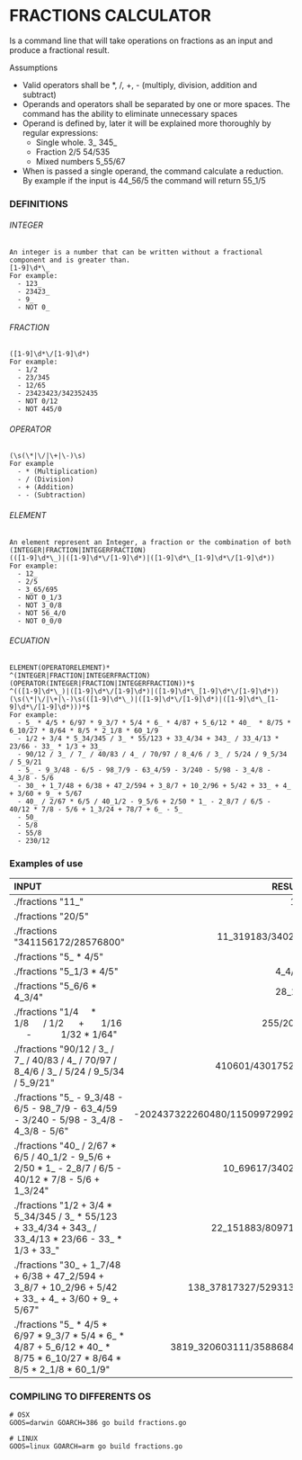 # FRACTIONS CALCULATOR
   Is a command line that will take operations on fractions as an input and produce a fractional result. 
   
   Assumptions 
   - Valid operators shall be *, /, +, - (multiply, division, addition and subtract)
   - Operands and operators shall be separated by one or more spaces. The command has the ability to eliminate unnecessary spaces
   - Operand is defined by, later it will be explained more thoroughly by regular expressions: 
      + Single whole. 3_ 345_
      + Fraction 2/5 54/535
      + Mixed numbers 5_55/67
  - When is passed a single operand, the command calculate a reduction. By example if the input is 44_56/5 the command will return 55_1/5 

### DEFINITIONS   
###### INTEGER
    An integer is a number that can be written without a fractional component and is greater than.
	[1-9]\d*\_
	For example:
	  - 123_
	  - 23423_
	  - 9_
	  - NOT 0_

###### FRACTION
	([1-9]\d*\/[1-9]\d*)
	For example:
	  - 1/2
	  - 23/345
	  - 12/65
	  - 23423423/342352435
	  - NOT 0/12
	  - NOT 445/0
	  
###### OPERATOR
	(\s(\*|\/|\+|\-)\s)
	For example
	  - * (Multiplication)
	  - / (Division)
	  - + (Addition)
	  - - (Subtraction)
	
###### ELEMENT
    An element represent an Integer, a fraction or the combination of both
	(INTEGER|FRACTION|INTEGERFRACTION)
	(([1-9]\d*\_)|([1-9]\d*\/[1-9]\d*)|([1-9]\d*\_[1-9]\d*\/[1-9]\d*))
	For example:
	  - 12_
	  - 2/5
	  - 3_65/695
	  - NOT 0_1/3
	  - NOT 3_0/8
	  - NOT 56_4/0 
	  - NOT 0_0/0
	
###### ECUATION
	ELEMENT(OPERATORELEMENT)*
	^(INTEGER|FRACTION|INTEGERFRACTION)(OPERATOR(INTEGER|FRACTION|INTEGERFRACTION))*$
	^(([1-9]\d*\_)|([1-9]\d*\/[1-9]\d*)|([1-9]\d*\_[1-9]\d*\/[1-9]\d*))(\s(\*|\/|\+|\-)\s(([1-9]\d*\_)|([1-9]\d*\/[1-9]\d*)|([1-9]\d*\_[1-9]\d*\/[1-9]\d*)))*$
	For example:
	  - 5_ * 4/5 * 6/97 * 9_3/7 * 5/4 * 6_ * 4/87 + 5_6/12 * 40_  * 8/75 * 6_10/27 * 8/64 * 8/5 * 2_1/8 * 60_1/9
	  - 1/2 + 3/4 * 5_34/345 / 3_ * 55/123 + 33_4/34 + 343_ / 33_4/13 * 23/66 - 33_ * 1/3 + 33_
	  - 90/12 / 3_ / 7_ / 40/83 / 4_ / 70/97 / 8_4/6 / 3_ / 5/24 / 9_5/34 / 5_9/21
	  - 5_ - 9_3/48 - 6/5 - 98_7/9 - 63_4/59 - 3/240 - 5/98 - 3_4/8 - 4_3/8 - 5/6
	  - 30_ + 1_7/48 + 6/38 + 47_2/594 + 3_8/7 + 10_2/96 + 5/42 + 33_ + 4_ + 3/60 + 9_ + 5/67
	  - 40_ / 2/67 * 6/5 / 40_1/2 - 9_5/6 + 2/50 * 1_ - 2_8/7 / 6/5 - 40/12 * 7/8 - 5/6 + 1_3/24 + 78/7 + 6_ - 5_
	  - 50_
	  - 5/8
	  - 55/8
	  - 230/12


### Examples of use
INPUT | RESULT
:--- | ---:
./fractions "11_"                                                                                                       | 11_
./fractions "20/5"                                                                                                      | 4_
./fractions "341156172/28576800"                                                                                        | 11_319183/340200
./fractions "5_ * 4/5"                                                                                                  | 4_
./fractions "5_1/3 * 4/5"                                                                                               | 4_4/15
./fractions "5_6/6 * 4_3/4"                                                                                             | 28_1/2
./fractions "1/4 &nbsp;&nbsp;&nbsp; * &nbsp;&nbsp;&nbsp;&nbsp;&nbsp; 1/8 &nbsp;&nbsp;&nbsp;&nbsp; / 1/2 &nbsp;&nbsp;&nbsp;&nbsp; + &nbsp;&nbsp;&nbsp;&nbsp;&nbsp; 1/16 &nbsp;&nbsp;&nbsp;&nbsp; - &nbsp;&nbsp;&nbsp;&nbsp;&nbsp;&nbsp;&nbsp;&nbsp;&nbsp;&nbsp; 1/32 * 1/64"                                                                      | 255/2048
./fractions "90/12 / 3_ / 7_ / 40/83 / 4_ / 70/97 / 8_4/6 / 3_ / 5/24 / 9_5/34 / 5_9/21"                                | 410601/430175200
./fractions "5_ - 9_3/48 - 6/5 - 98_7/9 - 63_4/59 - 3/240 - 5/98 - 3_4/8 - 4_3/8 - 5/6"                                 | -202437322260480/1150997299200
./fractions "40_ / 2/67 * 6/5 / 40_1/2 - 9_5/6 + 2/50 * 1_ - 2_8/7 / 6/5 - 40/12 * 7/8 - 5/6 + 1_3/24"                  | 10_69617/340200
./fractions "1/2 + 3/4 * 5_34/345 / 3_ * 55/123 + 33_4/34 + 343_ / 33_4/13 * 23/66 - 33_ * 1/3 + 33_"                   | 22_151883/8097100
./fractions "30_ + 1_7/48 + 6/38 + 47_2/594 + 3_8/7 + 10_2/96 + 5/42 + 33_ + 4_ + 3/60 + 9_ + 5/67"                     | 138_37817327/52931340
./fractions "5_ * 4/5 * 6/97 * 9_3/7 * 5/4 * 6_ * 4/87 + 5_6/12 * 40_  * 8/75 * 6_10/27 * 8/64 * 8/5 * 2_1/8 * 60_1/9"  | 3819_320603111/358868475

### COMPILING TO DIFFERENTS OS
    # OSX
    GOOS=darwin GOARCH=386 go build fractions.go
    
    # LINUX
    GOOS=linux GOARCH=arm go build fractions.go
